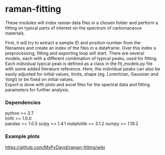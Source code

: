 # raman-fitting
These modules will index raman data files in a chosen folder and perform a fitting on typical parts of interest on the spectrum of carbonaceous materials. 

First, it will try to extract a sample ID and position number from the filenames and create an index of the files in a dataframe. Over this index a preprocessing, fitting and exporting loop will start.
There are several models, each with a different combination of typical peaks, used for fitting. Each individual typical peak is defined as a class in the fit_models.py file with some added literature reference. Here, the individual peaks can also be easily adjusted for initial values, limits, shape (eg. Lorentzian, Gaussian and Voigt) or be fixed on initial values.   
Export is done with plots and excel files for the spectral data and fitting parameters for further analysis.

### Dependencies
python >= 3.7  
lmfit >= 1.0.0  
pandas >= 1.0.5
scipy >= 1.4.1
matplotlib >= 3.1.2
numpy >= 1.19.2

### Example plots

https://github.com/MyPyDavid/raman-fitting/wiki
